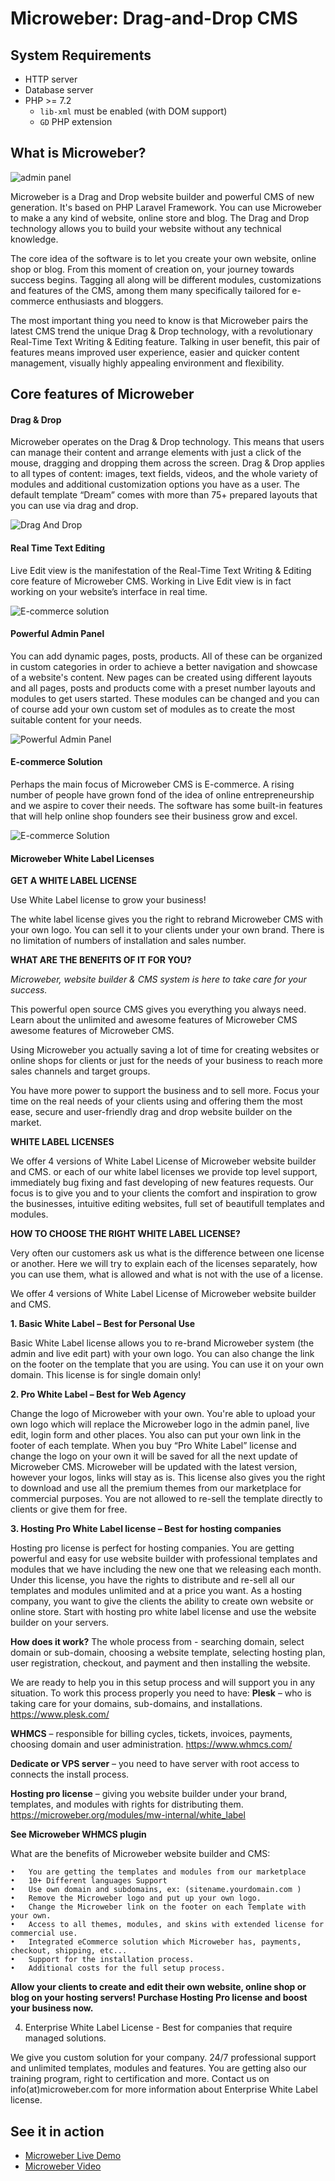 
# Microweber: Drag-and-Drop CMS

## System Requirements  

* HTTP server  
* Database server
* PHP >= 7.2
  * `lib-xml` must be enabled (with DOM support)
  * `GD` PHP extension
  
## What is Microweber?  


![admin panel](https://microweber.com/cdn/2019_version/1.jpg "")


Microweber is a Drag and Drop website builder and powerful CMS of new generation. It's based on PHP Laravel Framework. You can use Microweber to make a any kind of website, online store and blog. The Drag and Drop technology allows you to build your website without any technical knowledge.

The core idea of the software is to let you create your own website, online shop or blog. From this moment of creation on, your journey towards success begins. Tagging all along will be different modules, customizations and features of the CMS, among them many specifically tailored for e-commerce enthusiasts and bloggers.

The most important thing you need to know is that Microweber pairs the latest CMS trend the unique Drag & Drop technology, with a revolutionary Real-Time Text Writing & Editing feature. Talking in user benefit, this pair of features means improved user experience, easier and quicker content management, visually highly appealing environment and flexibility.


## Core features of Microweber  


#### Drag & Drop

Microweber operates on the Drag & Drop technology. This means that users can manage their content and arrange elements with just a click of the mouse, dragging and dropping them across the screen. Drag & Drop applies to all types of content: images, text fields, videos, and the whole variety of modules and additional customization options you have as a user. The default template “Dream” comes with more than 75+ prepared layouts that you can use via drag and drop.

![Drag And Drop](https://microweber.com/cdn/2019_version/Drag_Drop_CMS_Microweber.gif "")



#### Real Time Text Editing

Live Edit view is the manifestation of the Real-Time Text Writing & Editing core feature of Microweber CMS. Working in Live Edit view is in fact working on your website’s interface in real time.

![E-commerce solution](https://sitestatic.microweber.com/cdn/gh_readme/homepage-2018-third-section.gif "")



#### Powerful Admin Panel

You can add dynamic pages, posts, products. All of these can be organized in custom categories in order to achieve a better navigation and showcase of a website's content. New pages can be created using different layouts and all pages, posts and products come with a preset number layouts and modules to get users started. These modules can be changed and you can of course add your own custom set of modules as to create the most suitable content for your needs.

![Powerful Admin Panel](https://microweber.com/cdn/2019_version/2.jpg "")



#### E-commerce Solution

Perhaps the main focus of Microweber CMS is E-commerce. A rising number of people have grown fond of the idea of online entrepreneurship and we aspire to cover their needs. The software has some built-in features that will help online shop founders see their business grow and excel.

![E-commerce Solution](https://microweber.com/cdn/2019_version/3.jpg "")



#### Microweber White Label Licenses

**GET A WHITE LABEL LICENSE**

Use White Label license to grow your business!

The white label license gives you the right to rebrand Microweber CMS with your own logo. You can sell it to your clients under your own brand. There is no limitation of numbers of installation and sales number.

**WHAT ARE THE BENEFITS OF IT FOR YOU?**

*Microweber, website builder & CMS system is here to take care for your success.* 

This powerful open source CMS gives you everything you always need. Learn about the unlimited and awesome features of Microweber CMS awesome features of Microweber CMS.

Using Microweber you actually saving a lot of time for creating websites or online shops for clients or just for the needs of your business to reach more sales channels and target groups.
 

You have more power to support the business and to sell more. 
Focus your time on the real needs of your clients using and offering them the most ease, secure and user-friendly drag and drop website builder on the market.

**WHITE LABEL LICENSES**

We offer 4 versions of White Label License of Microweber website builder and CMS.
or each of our white label licenses we provide top level support, immediately bug fixing and fast developing of new features requests. Our focus is to give you and to your clients the comfort and inspiration to grow the businesses, intuitive editing websites, full set of beautifull templates and modules.

**HOW TO CHOOSE THE RIGHT WHITE LABEL LICENSE?**

Very often our customers ask us what is the difference between one license or another. Here we will try to explain each of the licenses separately, how you can use them, what is allowed and what is not with the use of a license.

We offer 4 versions of White Label License of Microweber website builder and CMS.

**1. Basic White Label – Best for Personal Use**

Basic White Label license allows you to re-brand Microweber system (the admin and live edit part) with your own logo. You can also change the link on the footer on the template that you are using. You can use it on your own domain. This license is for single domain only! 


**2. Pro White Label – Best for Web Agency**

Change the logo of Microweber with your own. You're able to upload your own logo which will replace the Microweber logo in the admin panel, live edit, login form and other places. You also can put your own link in the footer of each template.
When you buy “Pro White Label” license and change the logo on your own it will be saved for all the next update of Microweber CMS. Microweber will be updated with the latest version, however your logos, links will stay as is.
This license also gives you the right to download and use all the premium themes from our marketplace for commercial purposes. You are not allowed to re-sell the template directly to clients or give them for free.




**3. Hosting Pro White Label license – Best for hosting companies**

Hosting pro license is perfect for hosting companies. You are getting powerful and easy for use website builder with professional templates and modules that we have including the new one that we releasing each month.
Under this license, you have the rights to distribute and re-sell all our templates and modules unlimited and at a price you want. As a hosting company, you want to give the clients the ability to create own website or online store. Start with hosting pro white label license and use the website builder on your servers. 

**How does it work?**
The whole process from - searching domain, select domain or sub-domain, choosing a website template, selecting hosting plan, user registration, checkout, and payment and then installing the website.

We are ready to help you in this setup process and will support you in any situation.
To work this process properly you need to have:
**Plesk** – who is taking care for your domains, sub-domains, and installations. https://www.plesk.com/
 
**WHMCS** – responsible for billing cycles, tickets, invoices, payments, choosing domain and user administration. 
https://www.whmcs.com/

**Dedicate or VPS server** – you need to have server with root access to connects the install process.

**Hosting pro license** – giving you website builder under your brand, templates, and modules with rights for distributing them. https://microweber.org/modules/mw-internal/white_label

 
**See Microweber WHMCS plugin**

What are the benefits of Microweber website builder and CMS:

    •	You are getting the templates and modules from our marketplace
    •	10+ Different languages Support
    •	Use own domain and subdomains, ex: (sitename.yourdomain.com )
    •	Remove the Microweber logo and put up your own logo.
    •	Change the Microweber link on the footer on each Template with your own.
    •	Access to all themes, modules, and skins with extended license for commercial use.
    •	Integrated eCommerce solution which Microweber has, payments, checkout, shipping, etc...
    •	Support for the installation process.
    •	Additional costs for the full setup process.
    
**Allow your clients to create and edit their own website, online shop or blog on your hosting servers! Purchase Hosting Pro license and boost your business now.**

4. Enterprise White Label License - Best for companies that require managed solutions.

We give you custom solution for your company. 24/7 professional support and unlimited templates, modules and features. You are getting also our training program, right to certification and more.
Contact us on info(at)microweber.com for more information about Enterprise White Label license.


 
## See it in action

* [Microweber Live Demo](https://demo.microweber.org/?template=dream)
* [Microweber Video](https://sitestatic.microweber.com/userfiles/templates/mw/videos/1.mp4)

